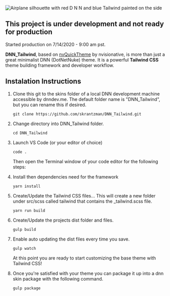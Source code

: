 ![Airplane silhouette with red D N N and blue Tailwind painted on the side](https://raw.githubusercontent.com/skrantzman/DNN_Tailwind/master/images/DNN_Tailwind.svg)

## This project is under development and not ready for production

Started production on 7/14/2020 - 9:00 am pst.

**DNN_Tailwind**, based on [nvQuickTheme](https://github.com/nvisionative/nvQuickTheme) by nvisionative,
is more than just a great minimalist DNN (DotNetNuke) theme. It is a powerful **Tailwind CSS** theme building framework and developer workflow.

## Instalation Instructions

1. Clone this git to the skins folder of a local DNN development machine accessible by dnndev.me. The default folder name is "DNN_Tailwind", but you can rename this if desired.

   ```
   git clone https://github.com/skrantzman/DNN_Tailwind.git
   ```

2. Change directory into DNN_Tailwind folder.
   ```
   cd DNN_Tailwind
   ```
3. Launch VS Code (or your editor of choice)
   ```
   code .
   ```
   Then open the Terminal window of your code editor for the following steps:
4. Install then dependencies need for the framework
   ```
   yarn install
   ```
5. Create/Update the Tailwind CSS files... This will create a new folder under src/scss called tailwind that contains the \_tailwind.scss file.
   ```
   yarn run build
   ```
6. Create/Update the projects dist folder and files.
   ```
   gulp build
   ```
7. Enable auto updating the dist files every time you save.

   ```
   gulp watch
   ```

   At this point you are ready to start customizing the base theme with Tailwind CSS!

8. Once you're satisfied with your theme you can package it up into a dnn skin package with the following command.

   ```
   gulp package
   ```

